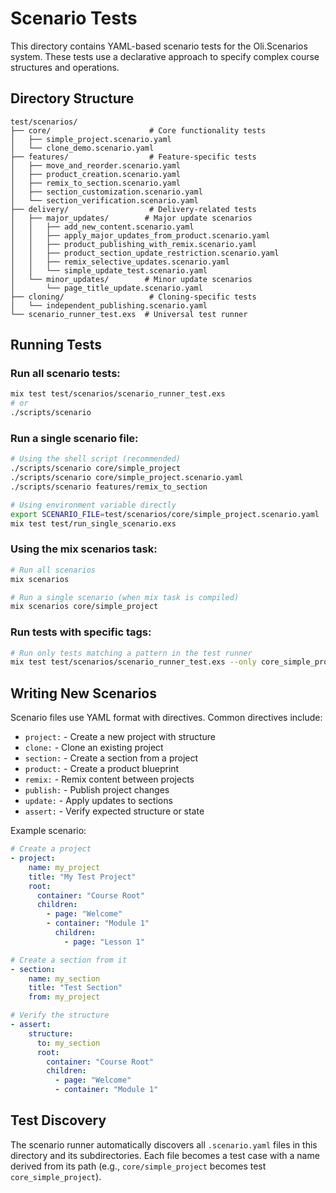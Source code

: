 # Scenario Tests

This directory contains YAML-based scenario tests for the Oli.Scenarios system. These tests use a declarative approach to specify complex course structures and operations.

## Directory Structure

```
test/scenarios/
├── core/                      # Core functionality tests
│   ├── simple_project.scenario.yaml
│   └── clone_demo.scenario.yaml
├── features/                  # Feature-specific tests
│   ├── move_and_reorder.scenario.yaml
│   ├── product_creation.scenario.yaml
│   ├── remix_to_section.scenario.yaml
│   ├── section_customization.scenario.yaml
│   └── section_verification.scenario.yaml
├── delivery/                  # Delivery-related tests
│   ├── major_updates/        # Major update scenarios
│   │   ├── add_new_content.scenario.yaml
│   │   ├── apply_major_updates_from_product.scenario.yaml
│   │   ├── product_publishing_with_remix.scenario.yaml
│   │   ├── product_section_update_restriction.scenario.yaml
│   │   ├── remix_selective_updates.scenario.yaml
│   │   └── simple_update_test.scenario.yaml
│   └── minor_updates/        # Minor update scenarios
│       └── page_title_update.scenario.yaml
├── cloning/                   # Cloning-specific tests
│   └── independent_publishing.scenario.yaml
└── scenario_runner_test.exs  # Universal test runner

```

## Running Tests

### Run all scenario tests:
```bash
mix test test/scenarios/scenario_runner_test.exs
# or
./scripts/scenario
```

### Run a single scenario file:
```bash
# Using the shell script (recommended)
./scripts/scenario core/simple_project
./scripts/scenario core/simple_project.scenario.yaml
./scripts/scenario features/remix_to_section

# Using environment variable directly
export SCENARIO_FILE=test/scenarios/core/simple_project.scenario.yaml
mix test test/run_single_scenario.exs
```

### Using the mix scenarios task:
```bash
# Run all scenarios
mix scenarios

# Run a single scenario (when mix task is compiled)
mix scenarios core/simple_project
```

### Run tests with specific tags:
```bash
# Run only tests matching a pattern in the test runner
mix test test/scenarios/scenario_runner_test.exs --only core_simple_project
```

## Writing New Scenarios

Scenario files use YAML format with directives. Common directives include:

- `project:` - Create a new project with structure
- `clone:` - Clone an existing project
- `section:` - Create a section from a project
- `product:` - Create a product blueprint
- `remix:` - Remix content between projects
- `publish:` - Publish project changes
- `update:` - Apply updates to sections
- `assert:` - Verify expected structure or state

Example scenario:
```yaml
# Create a project
- project:
    name: my_project
    title: "My Test Project"
    root:
      container: "Course Root"
      children:
        - page: "Welcome"
        - container: "Module 1"
          children:
            - page: "Lesson 1"

# Create a section from it
- section:
    name: my_section
    title: "Test Section"
    from: my_project

# Verify the structure
- assert:
    structure:
      to: my_section
      root:
        container: "Course Root"
        children:
          - page: "Welcome"
          - container: "Module 1"
```

## Test Discovery

The scenario runner automatically discovers all `.scenario.yaml` files in this directory and its subdirectories. Each file becomes a test case with a name derived from its path (e.g., `core/simple_project` becomes test `core_simple_project`).